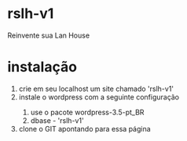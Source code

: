 rslh-v1
=======

Reinvente sua Lan House

instalação
=========
<ol>
    <li>crie em seu localhost um site chamado 'rslh-v1'</li>
    <li>instale o wordpress com a seguinte configuração</li>
    <ol>
        <li>use o pacote wordpress-3.5-pt_BR</li>
        <li>dbase - 'rslh-v1'</li>
    </ol>
    <li>clone o GIT apontando para essa página</li>
</ol>
